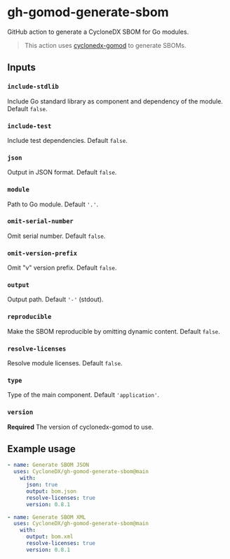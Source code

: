 # gh-gomod-generate-sbom

GitHub action to generate a CycloneDX SBOM for Go modules.

> This action uses [cyclonedx-gomod](https://github.com/CycloneDX/cyclonedx-gomod) to generate SBOMs. 

## Inputs

### `include-stdlib`

Include Go standard library as component and dependency of the module. Default `false`.

### `include-test`

Include test dependencies. Default `false`.

### `json`

Output in JSON format. Default `false`.

### `module`

Path to Go module. Default `'.'`.

### `omit-serial-number`

Omit serial number. Default `false`.

### `omit-version-prefix`

Omit "v" version prefix. Default `false`.

### `output`

Output path. Default `'-'` (stdout).

### `reproducible`

Make the SBOM reproducible by omitting dynamic content. Default `false`.

### `resolve-licenses`

Resolve module licenses. Default `false`.

### `type`

Type of the main component. Default `'application'`.

### `version`

**Required** The version of cyclonedx-gomod to use.

## Example usage

```yaml
- name: Generate SBOM JSON
  uses: CycloneDX/gh-gomod-generate-sbom@main
    with:
      json: true
      output: bom.json
      resolve-licenses: true
      version: 0.8.1

- name: Generate SBOM XML
  uses: CycloneDX/gh-gomod-generate-sbom@main
    with:
      output: bom.xml
      resolve-licenses: true
      version: 0.8.1
```